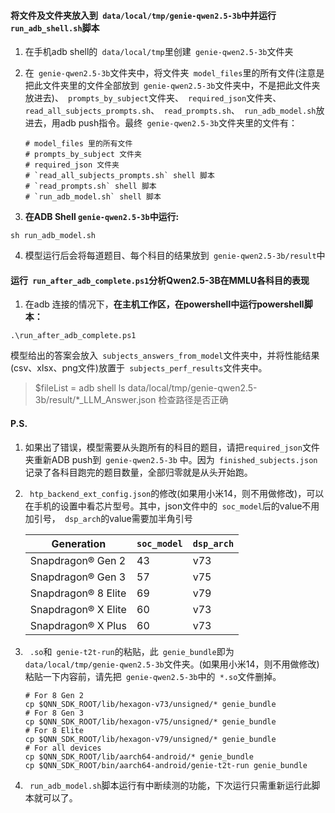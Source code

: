

#### 将文件及文件夹放入到` data/local/tmp/genie-qwen2.5-3b`中并运行` run_adb_shell.sh`脚本

1. 在手机adb shell的` data/local/tmp`里创建` genie-qwen2.5-3b`文件夹

2. 在` genie-qwen2.5-3b`文件夹中，将文件夹` model_files`里的所有文件(注意是把此文件夹里的文件全部放到` genie-qwen2.5-3b`文件夹中，不是把此文件夹放进去)、` prompts_by_subject`文件夹、` required_json`文件夹、`read_all_subjects_prompts.sh`、` read_prompts.sh`、` run_adb_model.sh`放进去，用adb push指令。最终` genie-qwen2.5-3b`文件夹里的文件有：

   ```shell
   # model_files 里的所有文件
   # prompts_by_subject 文件夹
   # required_json 文件夹
   # `read_all_subjects_prompts.sh` shell 脚本
   # `read_prompts.sh` shell 脚本
   # `run_adb_model.sh` shell 脚本
   ```



3. **在ADB Shell `genie-qwen2.5-3b`中运行:**

``` shell
sh run_adb_model.sh
```

4. 模型运行后会将每道题目、每个科目的结果放到` genie-qwen2.5-3b/result`中



#### 运行` run_after_adb_complete.ps1`分析Qwen2.5-3B在MMLU各科目的表现

1. 在adb 连接的情况下，**在主机工作区，在powershell中运行powershell脚本：**

``` 
.\run_after_adb_complete.ps1
```

​	模型给出的答案会放入` subjects_answers_from_model`文件夹中，并将性能结果(csv、xlsx、png文件)放置于` subjects_perf_results`文件夹中。

> $fileList = adb shell ls data/local/tmp/genie-qwen2.5-3b/result/*_LLM_Answer.json 检查路径是否正确



#### P.S.

1. 如果出了错误，模型需要从头跑所有的科目的题目，请把`required_json`文件夹重新ADB push到` genie-qwen2.5-3b` 中。因为` finished_subjects.json`记录了各科目跑完的题目数量，全部归零就是从头开始跑。

2. ` htp_backend_ext_config.json`的修改(如果用小米14，则不用做修改)，可以在手机的设置中看芯片型号。其中，json文件中的` soc_model`后的value不用加引号，` dsp_arch`的value需要加半角引号

   | Generation          | `soc_model` | `dsp_arch` |
   | ------------------- | ----------- | ---------- |
   | Snapdragon® Gen 2   | 43          | v73        |
   | Snapdragon® Gen 3   | 57          | v75        |
   | Snapdragon® 8 Elite | 69          | v79        |
   | Snapdragon® X Elite | 60          | v73        |
   | Snapdragon® X Plus  | 60          | v73        |

3. ` .so`和` genie-t2t-run`的粘贴，此` genie_bundle`即为` data/local/tmp/genie-qwen2.5-3b`文件夹。(如果用小米14，则不用做修改)粘贴一下内容前，请先把` genie-qwen2.5-3b`中的` *.so`文件删掉。

   ```
   # For 8 Gen 2
   cp $QNN_SDK_ROOT/lib/hexagon-v73/unsigned/* genie_bundle
   # For 8 Gen 3
   cp $QNN_SDK_ROOT/lib/hexagon-v75/unsigned/* genie_bundle
   # For 8 Elite
   cp $QNN_SDK_ROOT/lib/hexagon-v79/unsigned/* genie_bundle
   # For all devices
   cp $QNN_SDK_ROOT/lib/aarch64-android/* genie_bundle
   cp $QNN_SDK_ROOT/bin/aarch64-android/genie-t2t-run genie_bundle
   ```

4. ` run_adb_model.sh`脚本运行有中断续测的功能，下次运行只需重新运行此脚本就可以了。